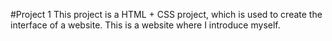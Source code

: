 #Project 1
This project is a HTML + CSS project, which is used to create the interface of a website. This is a website where I introduce myself.
